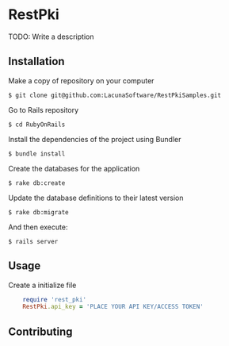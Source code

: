# RestPki

TODO: Write a description

## Installation

Make a copy of repository on your computer

	$ git clone git@github.com:LacunaSoftware/RestPkiSamples.git

Go to Rails repository

	$ cd RubyOnRails

Install the dependencies of the project using Bundler

	$ bundle install

Create the databases for the application

	$ rake db:create

Update the database definitions to their latest version

	$ rake db:migrate

And then execute:

    $ rails server

## Usage

Create a initialize file

```ruby
    require 'rest_pki'
    RestPki.api_key = 'PLACE YOUR API KEY/ACCESS TOKEN'
```

## Contributing




